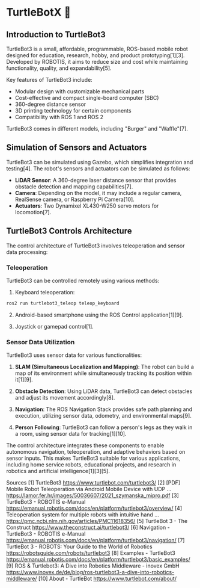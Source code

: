 # TurtleBotX 🐢

## Introduction to TurtleBot3

TurtleBot3 is a small, affordable, programmable, ROS-based mobile robot designed for education, research, hobby, and product prototyping[1][3]. Developed by ROBOTIS, it aims to reduce size and cost while maintaining functionality, quality, and expandability[5].

Key features of TurtleBot3 include:

- Modular design with customizable mechanical parts
- Cost-effective and compact single-board computer (SBC)
- 360-degree distance sensor
- 3D printing technology for certain components
- Compatibility with ROS 1 and ROS 2

TurtleBot3 comes in different models, including "Burger" and "Waffle"[7].

## Simulation of Sensors and Actuators

TurtleBot3 can be simulated using Gazebo, which simplifies integration and testing[4]. The robot's sensors and actuators can be simulated as follows:

- **LiDAR Sensor**: A 360-degree laser distance sensor that provides obstacle detection and mapping capabilities[7].
- **Camera**: Depending on the model, it may include a regular camera, RealSense camera, or Raspberry Pi Camera[10].
- **Actuators**: Two Dynamixel XL430-W250 servo motors for locomotion[7].

## TurtleBot3 Controls Architecture

The control architecture of TurtleBot3 involves teleoperation and sensor data processing:

### Teleoperation

TurtleBot3 can be controlled remotely using various methods:

1. Keyboard teleoperation:
```bash
ros2 run turtlebot3_teleop teleop_keyboard
```

2. Android-based smartphone using the ROS Control application[1][9].

3. Joystick or gamepad control[1].

### Sensor Data Utilization

TurtleBot3 uses sensor data for various functionalities:

1. **SLAM (Simultaneous Localization and Mapping)**: The robot can build a map of its environment while simultaneously tracking its position within it[1][9].

2. **Obstacle Detection**: Using LiDAR data, TurtleBot3 can detect obstacles and adjust its movement accordingly[8].

3. **Navigation**: The ROS Navigation Stack provides safe path planning and execution, utilizing sensor data, odometry, and environmental maps[9].

4. **Person Following**: TurtleBot3 can follow a person's legs as they walk in a room, using sensor data for tracking[1][10].

The control architecture integrates these components to enable autonomous navigation, teleoperation, and adaptive behaviors based on sensor inputs. This makes TurtleBot3 suitable for various applications, including home service robots, educational projects, and research in robotics and artificial intelligence[1][3][5].

Sources
[1] TurtleBot3 https://www.turtlebot.com/turtlebot3/
[2] [PDF] Mobile Robot Teleoperation via Android Mobile Device with UDP ... https://lamor.fer.hr/images/50036607/2021_szymanska_mipro.pdf
[3] TurtleBot3 - ROBOTIS e-Manual https://emanual.robotis.com/docs/en/platform/turtlebot3/overview/
[4] Teleoperation system for multiple robots with intuitive hand ... https://pmc.ncbi.nlm.nih.gov/articles/PMC11618356/
[5] TurtleBot 3 - The Construct https://www.theconstruct.ai/turtlebot3/
[6] Navigation - TurtleBot3 - ROBOTIS e-Manual https://emanual.robotis.com/docs/en/platform/turtlebot3/navigation/
[7] TurtleBot 3 - ROBOTS: Your Guide to the World of Robotics https://robotsguide.com/robots/turtlebot3
[8] Examples - TurtleBot3 https://emanual.robotis.com/docs/en/platform/turtlebot3/basic_examples/
[9] ROS & Turtlebot3: A Dive into Robotics Middleware - inovex GmbH https://www.inovex.de/de/blog/ros-turtlebot3-a-dive-into-robotics-middleware/
[10] About - TurtleBot https://www.turtlebot.com/about/

